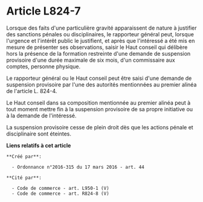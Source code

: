 # Article L824-7

Lorsque des faits d'une particulière gravité apparaissent de nature à justifier des sanctions pénales ou disciplinaires, le
rapporteur général peut, lorsque l'urgence et l'intérêt public le justifient, et après que l'intéressé a été mis en mesure de
présenter ses observations, saisir le Haut conseil qui délibère hors la présence de la formation restreinte d'une demande de
suspension provisoire d'une durée maximale de six mois, d'un commissaire aux comptes, personne physique. 

Le rapporteur général ou le Haut conseil peut être saisi d'une demande de suspension provisoire par l'une des autorités
mentionnées au premier alinéa de l'article L. 824-4. 

Le Haut conseil dans sa composition mentionnée au premier alinéa peut à tout moment mettre fin à la suspension provisoire de
sa propre initiative ou à la demande de l'intéressé. 

La suspension provisoire cesse de plein droit dès que les actions pénale et disciplinaire sont éteintes.

**Liens relatifs à cet article**

	**Créé par**:

	  - Ordonnance n°2016-315 du 17 mars 2016 - art. 44

	**Cité par**:

	  - Code de commerce - art. L950-1 (V)
	  - Code de commerce - art. R824-8 (V)
